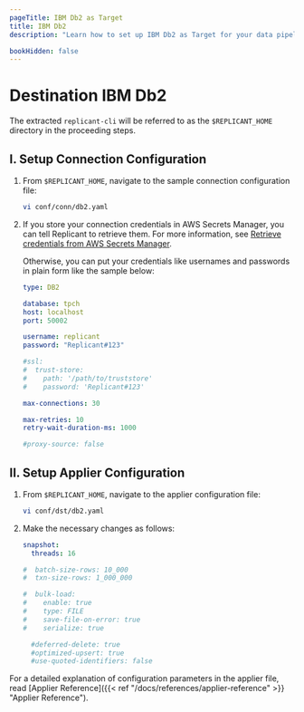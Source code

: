 ```yaml
---
pageTitle: IBM Db2 as Target
title: IBM Db2
description: "Learn how to set up IBM Db2 as Target for your data pipelines using Arcion IBM Db2 connector."

bookHidden: false
---
```

# Destination IBM Db2

The extracted `replicant-cli` will be referred to as the `$REPLICANT_HOME` directory in the proceeding steps.

## I. Setup Connection Configuration

1. From `$REPLICANT_HOME`, navigate to the sample connection configuration file:
    ```BASH
    vi conf/conn/db2.yaml
    ```

2. If you store your connection credentials in AWS Secrets Manager, you can tell Replicant to retrieve them. For more information, see [Retrieve credentials from AWS Secrets Manager](/docs/references/secrets-manager). 
    
    Otherwise, you can put your credentials like usernames and passwords in plain form like the sample below:

    ```YAML
    type: DB2

    database: tpch
    host: localhost
    port: 50002

    username: replicant
    password: "Replicant#123"

    #ssl:
    #  trust-store:
    #    path: '/path/to/truststore'
    #    password: 'Replicant#123'

    max-connections: 30

    max-retries: 10
    retry-wait-duration-ms: 1000

    #proxy-source: false
    ```

## II. Setup Applier Configuration

1. From `$REPLICANT_HOME`, navigate to the applier configuration file:
    ```BASH
    vi conf/dst/db2.yaml
    ```
2. Make the necessary changes as follows:

    ```YAML
    snapshot:
      threads: 16

    #  batch-size-rows: 10_000
    #  txn-size-rows: 1_000_000

    #  bulk-load:
    #    enable: true
    #    type: FILE
    #    save-file-on-error: true
    #    serialize: true

      #deferred-delete: true
      #optimized-upsert: true
      #use-quoted-identifiers: false
    ```

For a detailed explanation of configuration parameters in the applier file, read [Applier Reference]({{< ref "/docs/references/applier-reference" >}} "Applier Reference").